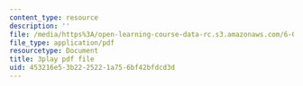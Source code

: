 ```yaml
---
content_type: resource
description: ''
file: /media/https%3A/open-learning-course-data-rc.s3.amazonaws.com/6-001-structure-and-interpretation-of-computer-programs-spring-2005/453216e53b2225221a756bf42bfdcd3d_PEwZL3H2oKg.pdf
file_type: application/pdf
resourcetype: Document
title: 3play pdf file
uid: 453216e5-3b22-2522-1a75-6bf42bfdcd3d
---
```

